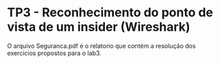 # TP3 - Reconhecimento do ponto de vista de um insider (Wireshark)

O arquivo Seguranca.pdf é o relatorio que contém a resolução dos exercícios propostos para o lab3.

